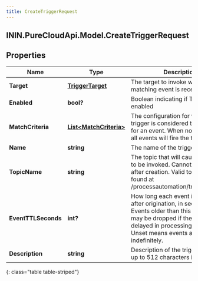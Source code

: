 ```yaml
---
title: CreateTriggerRequest
---
```

## ININ.PureCloudApi.Model.CreateTriggerRequest

## Properties

|Name | Type | Description | Notes|
|------------ | ------------- | ------------- | -------------|
| **Target** | [**TriggerTarget**](TriggerTarget.html) | The target to invoke when a matching event is received | |
| **Enabled** | **bool?** | Boolean indicating if Trigger is enabled | |
| **MatchCriteria** | [**List&lt;MatchCriteria&gt;**](MatchCriteria.html) | The configuration for when a trigger is considered to be a match for an event. When not provided, all events will fire the trigger | [optional] |
| **Name** | **string** | The name of the trigger | |
| **TopicName** | **string** | The topic that will cause the trigger to be invoked. Cannot be updated after creation. Valid topics can be found at /processautomation/triggers/topics  | |
| **EventTTLSeconds** | **int?** | How long each event is meaningful after origination, in seconds. Events older than this threshold may be dropped if the platform is delayed in processing events. Unset means events are valid indefinitely. | [optional] |
| **Description** | **string** | Description of the trigger. Can be up to 512 characters in length. | [optional] |
{: class="table table-striped"}


